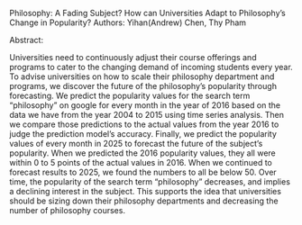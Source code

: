 Philosophy: A Fading Subject? How can Universities Adapt to Philosophy’s Change in Popularity?
Authors: Yihan(Andrew) Chen, Thy Pham

Abstract:

Universities need to continuously adjust their course offerings and programs to cater to the changing demand of incoming students every year. 
To advise universities on how to scale their philosophy department and programs, we discover the future of the philosophy’s popularity through forecasting. 
We predict the popularity values for the search term “philosophy” on google for every month in the year of 2016 based on the data we have from the year 2004 to 2015 using time series analysis. 
Then we compare those predictions to the actual values from the year 2016 to judge the prediction model’s accuracy. 
Finally, we predict the popularity values of every month in 2025 to forecast the future of the subject’s popularity. 
When we predicted the 2016 popularity values, they all were within 0 to 5 points of the actual values in 2016. 
When we continued to forecast results to 2025, we found the numbers to all be below 50. Over time, the popularity of the search term “philosophy” decreases, and implies a declining interest in the subject. 
This supports the idea that universities should be sizing down their philosophy departments and decreasing the number of philosophy courses. 
